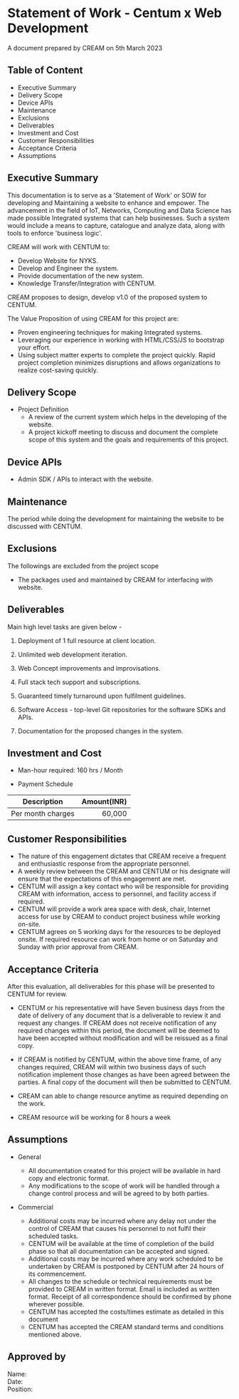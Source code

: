 # Statement of Work - Centum x Web Development

A document prepared by 
CREAM on 5th March 2023

## Table of Content

* Executive Summary
* Delivery Scope
* Device APIs
* Maintenance
* Exclusions
* Deliverables
* Investment and Cost
* Customer Responsibilities
* Acceptance Criteria
* Assumptions


## Executive Summary
This documentation is to serve as a 'Statement of Work' or SOW for developing and Maintaining a website to enhance and empower. The advancement in the field of IoT, Networks, Computing and Data Science has made possible Integrated systems that can help businesses. Such a system would include a means to capture, catalogue and analyze data, along with tools to enforce 'business logic'.

CREAM will work with CENTUM to:

* Develop Website for NYKS.
* Develop and Engineer the system.
* Provide documentation of the new system.
* Knowledge Transfer/Integration with CENTUM.

CREAM proposes to design, develop v1.0 of the proposed system to CENTUM.

The Value Proposition of using CREAM for this project are:
* Proven engineering techniques for making Integrated systems.
* Leveraging our experience in working with HTML/CSS/JS to bootstrap your effort. 
* Using subject matter experts to complete the project quickly. Rapid project completion minimizes disruptions and allows organizations to realize cost-saving quickly.

## Delivery Scope

* Project Definition
    - A review of the current system which helps in the developing of the website.
    - A project kickoff meeting to discuss and document the complete scope of this system and the goals and requirements of this project.

## Device APIs

* Admin SDK / APIs to interact with the website.


## Maintenance
The period while doing the development for maintaining the website to be discussed with CENTUM.

## Exclusions
The followings are excluded from the project scope
* The packages used and maintained by CREAM for interfacing with website.

## Deliverables

Main high level tasks are given below - 


1. Deployment of 1 full resource at client location.

2. Unlimited web development iteration.

3. Web Concept improvements and improvisations.

4. Full stack tech support and subscriptions.

5. Guaranteed timely turnaround upon fulfilment guidelines.

6. Software Access - top-level Git repositories for the software SDKs and APIs.

7. Documentation for the proposed changes in the system.

## Investment and Cost

* Man-hour required: 160 hrs / Month

 * Payment Schedule

| Description                                                    | Amount(INR) | 
| -------------                                                  | -----: |  
| Per month charges                                              | 60,000 |

## Customer Responsibilities
* The nature of this engagement dictates that CREAM receive a frequent and enthusiastic response from the appropriate personnel.
* A weekly review between the CREAM and CENTUM or his designate will ensure that the expectations of this engagement are met.
* CENTUM will assign a key contact who will be responsible for providing CREAM with information, access to personnel, and facility access if required.
* CENTUM will provide a work area space with desk, chair, Internet access for use by CREAM to conduct project business while working on-site.
* CENTUM agrees on 5 working days for the resources to be deployed onsite. If required resource can work from home or on Saturday and Sunday with prior approval from CREAM.

## Acceptance Criteria
After this evaluation, all deliverables for this phase will be presented to CENTUM for review.

* CENTUM or his representative will have Seven business days from the date of delivery of any document that is a deliverable to review it and request any changes. If CREAM does not receive notification of any required changes within this period, the document will be deemed to have been accepted without modification and will be reissued as a final copy.

* If CREAM is notified by CENTUM, within the above time frame, of any changes required, CREAM will within two business days of such notification implement those changes as have been agreed between the parties.  A final copy of the document will then be submitted to CENTUM.

* CREAM can able to change resource anytime as required depending on the work.

* CREAM resource will be working for 8 hours a week

## Assumptions
* General
    * All documentation created for this project will be available in hard copy and electronic format.
    * Any modifications to the scope of work will be handled through a change control process and will be agreed to by both parties.

* Commercial
    * Additional costs may be incurred where any delay not under the control of CREAM that causes his personnel to not fulfil their scheduled tasks.
    * CENTUM will be available at the time of completion of the build phase so that all documentation can be accepted and signed.
    * Additional costs may be incurred where any work scheduled to be undertaken by CREAM is postponed by CENTUM after 24 hours of its commencement.
    * All changes to the schedule or technical requirements must be provided to CREAM in written format. Email is included as written format. Receipt of all correspondence should be confirmed by phone wherever possible.
    * CENTUM has accepted the costs/times estimate as detailed in this document
    * CENTUM has accepted the CREAM standard terms and conditions mentioned above.


## Approved by
Name:   
Date:   
Position: 
